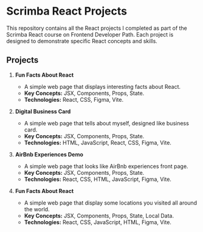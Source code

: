 # Scrimba React Projects

This repository contains all the React projects I completed as part of the Scrimba React course on Frontend Developer Path. Each project is designed to demonstrate specific React concepts and skills.

## Projects

1. **Fun Facts About React**
   - A simple web page that displays interesting facts about React.
   - **Key Concepts:** JSX, Components, Props, State.
   - **Technologies:** React, CSS, Figma, Vite.

1. **Digital Business Card**
   - A simple web page that tells about myself, designed like business card.
   - **Key Concepts:** JSX, Components, Props, State.
   - **Technologies:** HTML, JavaScript, React, CSS, Figma, Vite.
  
1. **AirBnb Experiences Demo**
   - A simple web page that looks like AirBnb experiences front page.
   - **Key Concepts:** JSX, Components, Props, State.
   - **Technologies:** React, CSS, HTML, JavaScript, Figma, Vite.

1. **Fun Facts About React**
   - A simple web page that display some locations you visited all around the world.
   - **Key Concepts:** JSX, Components, Props, State, Local Data.
   - **Technologies:** React, CSS, JavaScript, HTML, Figma, Vite.

